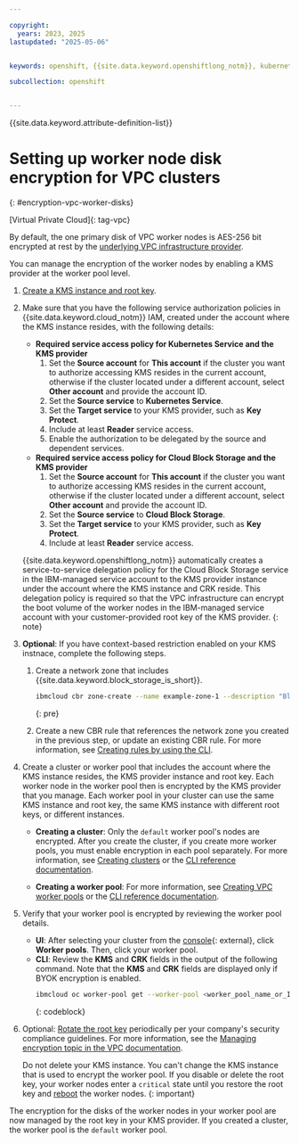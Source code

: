 ```yaml
---

copyright: 
  years: 2023, 2025
lastupdated: "2025-05-06"


keywords: openshift, {{site.data.keyword.openshiftlong_notm}}, kubernetes, red hat, encrypt, security, kms, root key, crk

subcollection: openshift


---
```


{{site.data.keyword.attribute-definition-list}}

# Setting up worker node disk encryption for VPC clusters
{: #encryption-vpc-worker-disks}

[Virtual Private Cloud]{: tag-vpc}


By default, the one primary disk of VPC worker nodes is AES-256 bit encrypted at rest by the [underlying VPC infrastructure provider](/docs/vpc?topic=vpc-block-storage-about#vpc-storage-encryption).


You can manage the encryption of the worker nodes by enabling a KMS provider at the worker pool level.

1. [Create a KMS instance and root key](/docs/openshift?topic=openshift-encryption-setup).
2. Make sure that you have the following service authorization policies in {{site.data.keyword.cloud_notm}} IAM, created under the account where the KMS instance resides, with the following details:
    - **Required service access policy for Kubernetes Service and the KMS provider**
        1. Set the **Source account** for **This account** if the cluster you want to authorize accessing KMS resides in the current account, otherwise if the cluster located under a different account, select **Other account** and provide the account ID.
        2. Set the **Source service** to **Kubernetes Service**.
        3. Set the **Target service** to your KMS provider, such as **Key Protect**.
        4. Include at least **Reader** service access.
        5. Enable the authorization to be delegated by the source and dependent services.
    - **Required service access policy for Cloud Block Storage and the KMS provider**
        1. Set the **Source account** for **This account** if the cluster you want to authorize accessing KMS resides in the current account, otherwise if the cluster located under a different account, select **Other account** and provide the account ID.
        2. Set the **Source service** to **Cloud Block Storage**.
        3. Set the **Target service** to your KMS provider, such as **Key Protect**.
        4. Include at least **Reader** service access.

    {{site.data.keyword.openshiftlong_notm}} automatically creates a service-to-service delegation policy for the Cloud Block Storage service in the IBM-managed service account to the KMS provider instance under the account where the KMS instance and CRK reside. This delegation policy is required so that the VPC infrastructure can encrypt the boot volume of the worker nodes in the IBM-managed service account with your customer-provided root key of the KMS provider. 
    {: note}

1. **Optional**: If you have context-based restriction enabled on your KMS instnace, complete the following steps.

    1. Create a network zone that includes {{site.data.keyword.block_storage_is_short}}.

        ```sh
        ibmcloud cbr zone-create --name example-zone-1 --description "Block Storage" --service-ref service_name=server-protect
        ```
        {: pre}

    1. Create a new CBR rule that references the network zone you created in the previous step, or update an existing CBR rule. For more information, see [Creating rules by using the CLI](/docs/account?topic=account-context-restrictions-create&interface=cli#context-restrictions-create-rules-cli).


1. Create a cluster or worker pool that includes the account where the KMS instance resides, the KMS provider instance and root key. Each worker node in the worker pool then is encrypted by the KMS provider that you manage. Each worker pool in your cluster can use the same KMS instance and root key, the same KMS instance with different root keys, or different instances.
    - **Creating a cluster**: Only the `default` worker pool's nodes are encrypted. After you create the cluster, if you create more worker pools, you must enable encryption in each pool separately. For more information, see [Creating clusters](/docs/openshift?topic=openshift-cluster-create-vpc-gen2&interface=ui) or the [CLI reference documentation](/docs/openshift?topic=openshift-kubernetes-service-cli#cli_cluster-create-vpc-gen2).

    - **Creating a worker pool**: For more information, see [Creating VPC worker pools](/docs/openshift?topic=openshift-add-workers-vpc#vpc_add_pool) or the [CLI reference documentation](/docs/openshift?topic=openshift-kubernetes-service-cli#cli_worker_pool_create_vpc_gen2).


1. Verify that your worker pool is encrypted by reviewing the worker pool details.
    - **UI**: After selecting your cluster from the [console](https://cloud.ibm.com/containers/cluster-management/clusters){: external}, click **Worker pools**. Then, click your worker pool.
    - **CLI**: Review the **KMS** and **CRK** fields in the output of the following command. Note that the **KMS** and **CRK** fields are displayed only if BYOK encryption is enabled.
        ```sh
        ibmcloud oc worker-pool get --worker-pool <worker_pool_name_or_ID> --cluster <cluster_name_or_ID>
        ```
        {: codeblock}

1. Optional: [Rotate the root key](/docs/vpc?topic=vpc-vpc-encryption-managing&interface=ui) periodically per your company's security compliance guidelines. For more information, see the [Managing encryption topic in the VPC documentation](/docs/vpc?topic=vpc-vpc-encryption-managing).

    Do not delete your KMS instance. You can't change the KMS instance that is used to encrypt the worker pool. If you disable or delete the root key, your worker nodes enter a `critical` state until you restore the root key and [reboot](/docs/openshift?topic=openshift-kubernetes-service-cli#cs_worker_reboot) the worker nodes.
    {: important}

The encryption for the disks of the worker nodes in your worker pool are now managed by the root key in your KMS provider. If you created a cluster, the worker pool is the `default` worker pool.

